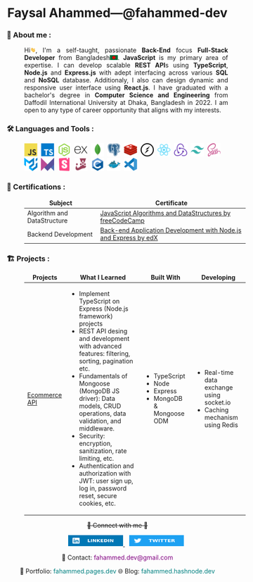 <h1 align="center">
    Faysal Ahammed—@fahammed-dev
</h1>

### 🧔 About me :

<p align="justify" style="margin-left: 40px;">
    Hi<img src="assets/hello.gif" width="12px" height="12px" alt="hi">, I'm a self-taught, passionate <b>Back-End</b> focus <b>Full-Stack Developer</b> from Bangladesh<img src="assets/bangladesh.png" width="18"/>. <b>JavaScript</b> is my primary area of expertise. I can develop scalable <b>REST API</b>s using <b>TypeScript</b>, <b>Node.js</b> and <b>Express.js</b> with adept interfacing across various <b>SQL</b> and <b>NoSQL</b> database. Additionaly, I also can design dynamic and responsive user interface using <b>React.js</b>. I have graduated with a bachelor's degree in <b>Computer Science and Engineering</b> from Daffodil International University at Dhaka, Bangladesh in 2022. I am open to any type of career opportunity that aligns with my interests.
</p>

### 🛠️ Languages and Tools :

<p style="margin-left: 40px;">
    <img src="./assets/javascript-original.svg" title="JavaScript" alt="JavaScript" width="30" height="30"/>&nbsp;
    <img src="./assets/typescript-plain.svg" title="TypeScript" alt="TypeScript" width="30" height="30"/>&nbsp;
    <img src="./assets/nodejs-original.svg" title="NodeJS" alt="NodeJS" width="30" height="30"/>&nbsp;
    <img src="./assets/express-original.svg" title="Express" alt="Express" width="30" height="30"/>&nbsp;
    <img src="./assets/mongodb-original.svg" title="MongoDB" alt="MongoDB" width="30" height="30"/>&nbsp;
    <img src="./assets/postgresql-plain.svg" title="PostgreSQL" alt="PostgreSQL" width="30" height="30"/>&nbsp;
    <img src="./assets/redis-original.svg" title="Redis" alt="Redis" width="30" height="30"/>&nbsp;
    <img src="./assets/socket-io.svg" title="Socket.io" alt="Socket.io" width="30" height="30"/>&nbsp;
    <img src="./assets/react-original.svg" title="ReactJS" alt="ReactJS" width="30" height="30"/>&nbsp;
    <img src="./assets/redux-original.svg" title="Redux" alt="Redux" width="30" height="30"/>&nbsp;
    <img src="./assets/tailwindcss-plain.svg" title="Tailwind CSS" alt="Tailwind CSS" width="30" height="30"/>&nbsp;
    <img src="./assets/sass-1.svg" title="SASS" alt="SASS" width="30" height="30"/>&nbsp;
    <img src="./assets/material-ui-1.svg" title="MUI" alt="MUI" width="30" height="30"/>&nbsp;
    <img src="./assets/framer-motion.svg" title="Framer Motion" alt="Framer Motion" width="30" height="30"/>&nbsp;
    <img src="./assets/storybook-icon.svg" title="Storybook" alt="Storybook" width="30" height="30"/>&nbsp;
    <img src="./assets/jest.svg" title="Jest" alt="Jest" width="30" height="30"/>&nbsp;
    <img src="./assets/c-original.svg" title="C" alt="C" width="30" height="30"/>&nbsp;
    <img src="./assets/docker-original.svg" title="Docker" alt="Docker" width="30" height="30"/>&nbsp;
    <img src="./assets/vscode-original.svg" title="Visual Studio Code" alt="Visual Studio Code" width="30" height="30"/>&nbsp;
</p>

### 📑 Certifications :

<table style="margin-left: 40px;">
  <thead align="center">
    <tr border: none;>
      <td><b>Subject</b></td>
      <td><b>Certificate</b></td>
    </tr>
  </thead>
  <tbody>
    <tr>
      <td>
          Algorithm and DataStructure
      </td>
      <td>
          <a href="https://www.freecodecamp.org/certification/faysalahammed/javascript-algorithms-and-data-structures" target="_blank">JavaScript Algorithms and DataStructures by freeCodeCamp</a>
      </td>
    </tr>
    <tr>
      <td>
          Backend Development
      </td>
      <td>
          <a href="https://courses.edx.org/certificates/9a8cd6b988654058becd10d37d687b7a" target="_blank">Back-end Application Development with Node.js and Express by edX</a>
      </td>
    </tr>
  </tbody>
</table>

### 🏗️ Projects :

<table style="margin-left: 40px;">
  <thead align="center">
    <tr border: none;>
      <td><b>Projects</b></td>
      <td><b>What I Learned</b></td>
      <td><b>Built With</b></td>
      <td><b>Developing</b></td>
    </tr>
  </thead>
  <tbody>
    <tr>
      <td>
          <a href="https://github.com/fahammed-dev/ts-node-ecommerce-server" target="_blank">Ecommerce API</a>
      </td>
      <td>
          <ul>
            <li>Implement TypeScript on Express (Node.js framework) projects</li>
            <li>REST API desing and development with advanced features: filtering, sorting, pagination etc.</li>
            <li>Fundamentals of Mongoose (MongoDB JS driver): Data models, CRUD operations, data validation, and middleware.</li>
            <li>Security: encryption, sanitization, rate limiting, etc.</li>
            <li>Authentication and authorization with JWT: user sign up, log in, password reset, secure cookies, etc.</li>
        </ul>
      </td>
        <td>
          <ul>
            <li>TypeScript</li>
            <li>Node</li>
            <li>Express</li>
            <li>MongoDB & Mongoose ODM</li>
        </ul>
      </td>
    <td>
          <ul>
            <li>Real-time data exchange using socket.io</li>
            <li>Caching mechanism using Redis</li>
        </ul>
      </td>
    </tr>
  </tbody>
</table>

<p align="center">
    <del>🤝 Connect with me 🤝<del>
</p>
<p align="center">
    <a href="https://www.linkedin.com/in/fahammed-dev">
        <img src="./assets/linkedIn.svg" width="125" height="25" alt="LinkedIn" style="flex: 1;margin-left: 40px;">
    </a>
    <a href="https://twitter.com/fahammed_dev">
        <img src="./assets/twitter.svg" width="125" height="25" alt="Twitter" style="flex: 1; margin-left: 10px;">
    </a>
</p>
<p align="center">
    📧 Contact: <span style="color:purple">fahammed.dev@gmail.com</span>
</p>
<p align="center">
    💼 Portfolio: <a href="https://fahammed.pages.dev" style="text-decoration: none; color: teal;">fahammed.pages.dev</a>
    🌐 Blog: <a href="https://fahammed.hashnode.dev" style="text-decoration: none; color: teal;">fahammed.hashnode.dev</a>
</p>
